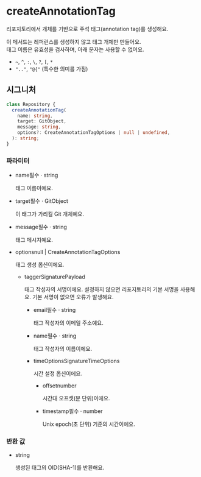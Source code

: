 # createAnnotationTag

리포지토리에서 개체를 기반으로 주석 태그(annotation tag)를 생성해요.

이 메서드는 레퍼런스를 생성하지 않고 태그 개체만 만들어요.  
태그 이름은 유효성을 검사하며, 아래 문자는 사용할 수 없어요.
- `~`, `^`, `:`, `\`, `?`, `[`, `*`
- `".."`, `"@{"` (특수한 의미를 가짐)

## 시그니처

```ts
class Repository {
  createAnnotationTag(
    name: string,
    target: GitObject,
    message: string,
    options?: CreateAnnotationTagOptions | null | undefined,
  ): string;
}
```

### 파라미터

<ul class="param-ul">
  <li class="param-li param-li-root">
    <span class="param-name">name</span><span class="param-required">필수</span>&nbsp;·&nbsp;<span class="param-type">string</span>
    <br>
    <p class="param-description">태그 이름이에요.</p>
  </li>
  <li class="param-li param-li-root">
    <span class="param-name">target</span><span class="param-required">필수</span>&nbsp;·&nbsp;<span class="param-type">GitObject</span>
    <br>
    <p class="param-description">이 태그가 가리킬 Git 개체예요.</p>
  </li>
  <li class="param-li param-li-root">
    <span class="param-name">message</span><span class="param-required">필수</span>&nbsp;·&nbsp;<span class="param-type">string</span>
    <br>
    <p class="param-description">태그 메시지예요.</p>
  </li>
  <li class="param-li param-li-root">
    <span class="param-name">options</span><span class="param-type">null | CreateAnnotationTagOptions</span>
    <br>
    <p class="param-description">태그 생성 옵션이에요.</p>
    <ul class="param-ul">
      <li class="param-li">
        <span class="param-name">tagger</span><span class="param-type">SignaturePayload</span>
        <br>
        <p class="param-description">
          태그 작성자의 서명이에요.  
          설정하지 않으면 리포지토리의 기본 서명을 사용해요.  
          기본 서명이 없으면 오류가 발생해요.
        </p>
        <ul class="param-ul">
          <li class="param-li">
            <span class="param-name">email</span><span class="param-required">필수</span>&nbsp;·&nbsp;<span class="param-type">string</span>
            <br>
            <p class="param-description">태그 작성자의 이메일 주소예요.</p>
          </li>
          <li class="param-li">
            <span class="param-name">name</span><span class="param-required">필수</span>&nbsp;·&nbsp;<span class="param-type">string</span>
            <br>
            <p class="param-description">태그 작성자의 이름이에요.</p>
          </li>
          <li class="param-li">
            <span class="param-name">timeOptions</span><span class="param-type">SignatureTimeOptions</span>
            <br>
            <p class="param-description">시간 설정 옵션이에요.</p>
            <ul class="param-ul">
              <li class="param-li">
                <span class="param-name">offset</span><span class="param-type">number</span>
                <br>
                <p class="param-description">시간대 오프셋(분 단위)이에요.</p>
              </li>
              <li class="param-li">
                <span class="param-name">timestamp</span><span class="param-required">필수</span>&nbsp;·&nbsp;<span class="param-type">number</span>
                <br>
                <p class="param-description">Unix epoch(초 단위) 기준의 시간이에요.</p>
              </li>
            </ul>
          </li>
        </ul>
      </li>
    </ul>
  </li>
</ul>

### 반환 값

<ul class="param-ul">
  <li class="param-li param-li-root">
    <span class="param-type">string</span>
    <br>
    <p class="param-description">생성된 태그의 OID(SHA-1)를 반환해요.</p>
  </li>
</ul>
